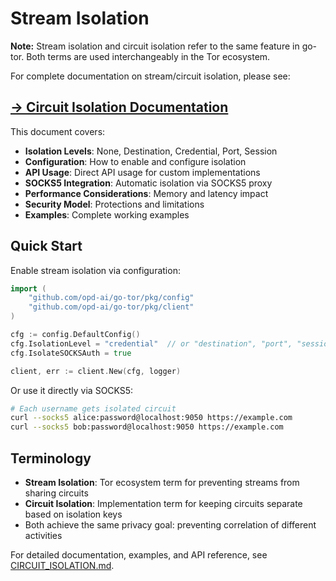 # Stream Isolation

**Note:** Stream isolation and circuit isolation refer to the same feature in go-tor. Both terms are used interchangeably in the Tor ecosystem.

For complete documentation on stream/circuit isolation, please see:

## [→ Circuit Isolation Documentation](./CIRCUIT_ISOLATION.md)

This document covers:

- **Isolation Levels**: None, Destination, Credential, Port, Session
- **Configuration**: How to enable and configure isolation
- **API Usage**: Direct API usage for custom implementations
- **SOCKS5 Integration**: Automatic isolation via SOCKS5 proxy
- **Performance Considerations**: Memory and latency impact
- **Security Model**: Protections and limitations
- **Examples**: Complete working examples

## Quick Start

Enable stream isolation via configuration:

```go
import (
    "github.com/opd-ai/go-tor/pkg/config"
    "github.com/opd-ai/go-tor/pkg/client"
)

cfg := config.DefaultConfig()
cfg.IsolationLevel = "credential"  // or "destination", "port", "session"
cfg.IsolateSOCKSAuth = true

client, err := client.New(cfg, logger)
```

Or use it directly via SOCKS5:

```bash
# Each username gets isolated circuit
curl --socks5 alice:password@localhost:9050 https://example.com
curl --socks5 bob:password@localhost:9050 https://example.com
```

## Terminology

- **Stream Isolation**: Tor ecosystem term for preventing streams from sharing circuits
- **Circuit Isolation**: Implementation term for keeping circuits separate based on isolation keys
- Both achieve the same privacy goal: preventing correlation of different activities

For detailed documentation, examples, and API reference, see [CIRCUIT_ISOLATION.md](./CIRCUIT_ISOLATION.md).
